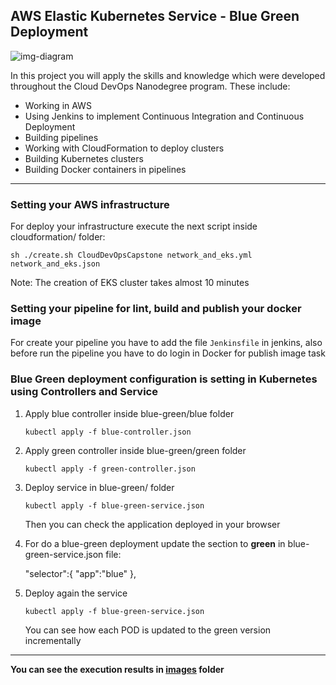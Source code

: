 ## AWS Elastic Kubernetes Service - Blue Green Deployment

![img-diagram](diagram/diagram_capston_nanodegree88.jpeg) 

In this project you will apply the skills and knowledge which were developed throughout the Cloud DevOps Nanodegree program. These include:

* Working in AWS
* Using Jenkins to implement Continuous Integration and Continuous Deployment
* Building pipelines
* Working with CloudFormation to deploy clusters
* Building Kubernetes clusters
* Building Docker containers in pipelines

---
### Setting your AWS infrastructure

For deploy your infrastructure execute the next script inside cloudformation/ folder:

    sh ./create.sh CloudDevOpsCapstone network_and_eks.yml network_and_eks.json
    
Note: The creation of EKS cluster takes almost 10 minutes

### Setting your pipeline for lint, build and publish your docker image

For create your pipeline you have to add the file `Jenkinsfile` in jenkins, also before run the pipeline you have to do login in Docker for publish image task

### Blue Green deployment configuration is setting in Kubernetes using Controllers and Service

1) Apply blue controller inside blue-green/blue folder
    
    `kubectl apply -f blue-controller.json`
    
2) Apply green controller inside blue-green/green folder
    
    `kubectl apply -f green-controller.json`
    
3) Deploy service in blue-green/ folder

    `kubectl apply -f blue-green-service.json`
    
   Then you can check the application deployed in your browser
    
4) For do a blue-green deployment update the section to **green** in blue-green-service.json file:


    "selector":{
          "app":"blue" 
        },

5) Deploy again the service

    `kubectl apply -f blue-green-service.json`
    
    You can see how each POD is updated to the green version incrementally

---
**You can see the execution results in [images](https://github.com/herrera-luis/eks-blue-green-deployment/tree/master/images) folder**
